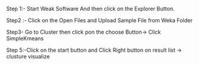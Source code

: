 Step 1:- Start Weak  Software And then click on the Explorer Button.

Step2 :- Click on the Open Files and Upload Sample File from Weka Folder

Step3- Go to Cluster then click pon the choose Button-> Click SimpleKmeans

Step 5:-Click on the start button and Click Right button on result list -> clusture visualize